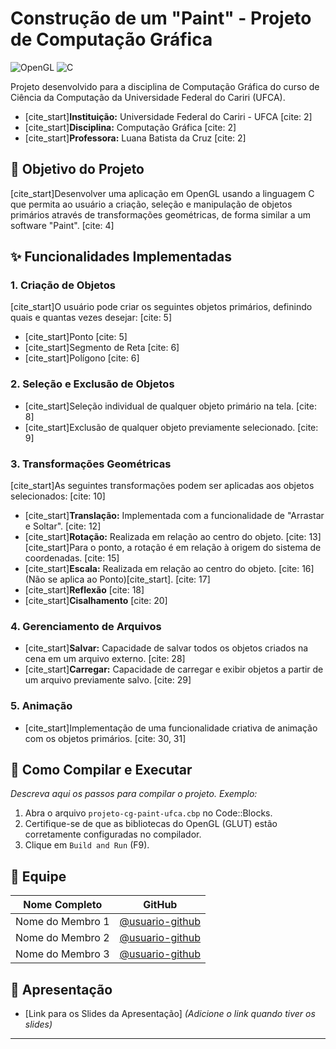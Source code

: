 # Construção de um "Paint" - Projeto de Computação Gráfica

![OpenGL](https://img.shields.io/badge/OpenGL-5586A4?style=for-the-badge&logo=opengl)
![C](https://img.shields.io/badge/C-00599C?style=for-the-badge&logo=c)

Projeto desenvolvido para a disciplina de Computação Gráfica do curso de Ciência da Computação da Universidade Federal do Cariri (UFCA).

- [cite_start]**Instituição:** Universidade Federal do Cariri - UFCA [cite: 2]
- [cite_start]**Disciplina:** Computação Gráfica [cite: 2]
- [cite_start]**Professora:** Luana Batista da Cruz [cite: 2]

## 🎯 Objetivo do Projeto

[cite_start]Desenvolver uma aplicação em OpenGL usando a linguagem C que permita ao usuário a criação, seleção e manipulação de objetos primários através de transformações geométricas, de forma similar a um software "Paint". [cite: 4]

## ✨ Funcionalidades Implementadas

### 1. Criação de Objetos
[cite_start]O usuário pode criar os seguintes objetos primários, definindo quais e quantas vezes desejar: [cite: 5]
- [cite_start]Ponto [cite: 5]
- [cite_start]Segmento de Reta [cite: 6]
- [cite_start]Polígono [cite: 6]

### 2. Seleção e Exclusão de Objetos
- [cite_start]Seleção individual de qualquer objeto primário na tela. [cite: 8]
- [cite_start]Exclusão de qualquer objeto previamente selecionado. [cite: 9]

### 3. Transformações Geométricas
[cite_start]As seguintes transformações podem ser aplicadas aos objetos selecionados: [cite: 10]
- [cite_start]**Translação:** Implementada com a funcionalidade de "Arrastar e Soltar". [cite: 12]
- [cite_start]**Rotação:** Realizada em relação ao centro do objeto. [cite: 13] [cite_start]Para o ponto, a rotação é em relação à origem do sistema de coordenadas. [cite: 15]
- [cite_start]**Escala:** Realizada em relação ao centro do objeto. [cite: 16] (Não se aplica ao Ponto)[cite_start]. [cite: 17]
- [cite_start]**Reflexão** [cite: 18]
- [cite_start]**Cisalhamento** [cite: 20]

### 4. Gerenciamento de Arquivos
- [cite_start]**Salvar:** Capacidade de salvar todos os objetos criados na cena em um arquivo externo. [cite: 28]
- [cite_start]**Carregar:** Capacidade de carregar e exibir objetos a partir de um arquivo previamente salvo. [cite: 29]

### 5. Animação
- [cite_start]Implementação de uma funcionalidade criativa de animação com os objetos primários. [cite: 30, 31]

## 🔧 Como Compilar e Executar

*Descreva aqui os passos para compilar o projeto. Exemplo:*
1.  Abra o arquivo `projeto-cg-paint-ufca.cbp` no Code::Blocks.
2.  Certifique-se de que as bibliotecas do OpenGL (GLUT) estão corretamente configuradas no compilador.
3.  Clique em `Build and Run` (F9).

## 👥 Equipe

| Nome Completo | GitHub |
|---|---|
| Nome do Membro 1 | [@usuario-github](https://github.com/usuario-github) |
| Nome do Membro 2 | [@usuario-github](https://github.com/usuario-github) |
| Nome do Membro 3 | [@usuario-github](https://github.com/usuario-github) |

## 📂 Apresentação

- [Link para os Slides da Apresentação] *(Adicione o link quando tiver os slides)*

---